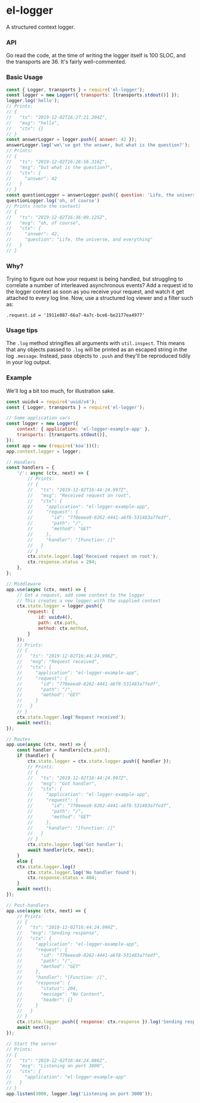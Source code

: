 # el-logger
A structured context logger.

### API
Go read the code, at the time of writing the logger itself is 100 SLOC, and the transports are 36.
It's fairly well-commented.

### Basic Usage
```javascript
const { Logger, transports } = require('el-logger');
const logger = new Logger({ transports: [transports.stdout()] });
logger.log('hello');
// Prints:
// {
//   "ts": "2019-12-02T16:27:21.204Z",
//   "msg": "hello",
//   "ctx": {}
// }
const answerLogger = logger.push({ answer: 42 });
answerLogger.log('we\'ve got the answer, but what is the question?');
// Prints:
// {
//   "ts": "2019-12-02T16:28:56.316Z",
//   "msg": "but what is the question?",
//   "ctx": {
//     "answer": 42
//   }
// }
const questionLogger = answerLogger.push({ question: 'Life, the universe, and everything' });
questionLogger.log('oh, of course')
// Prints (note the context)
// {
//   "ts": "2019-12-02T16:36:09.125Z",
//   "msg": "oh, of course",
//   "ctx": {
//     "answer": 42,
//     "question": "Life, the universe, and everything"
//   }
// }
```

### Why?
Trying to figure out how your request is being handled, but struggling to correlate a number of
interleaved asynchronous events? Add a request id to the logger context as soon as you receive your
request, and watch it get attached to every log line. Now, use a structured log viewer and a filter
such as:
```
.request.id = '1911e087-66a7-4a7c-bce6-be2177ea4977'
```

### Usage tips
The `.log` method stringifies all arguments with `util.inspect`. This means that any objects passed
to `.log` will be printed as an escaped string in the log `.message`. Instead, pass objects to
`.push` and they'll be reproduced tidily in your log output.

### Example
We'll log a bit too much, for illustration sake.
```javascript
const uuidv4 = require('uuid/v4');
const { Logger, transports } = require('el-logger');

// Some application vars
const logger = new Logger({
    context: { application: 'el-logger-example-app' },
    transports: [transports.stdout()],
});
const app = new (require('koa'))();
app.context.logger = logger;

// Handlers
const handlers = {
    '/': async (ctx, next) => {
        // Prints:
        // {
        //   "ts": "2019-12-02T16:44:24.997Z",
        //   "msg": "Received request on root",
        //   "ctx": {
        //     "application": "el-logger-example-app",
        //     "request": {
        //       "id": "770eeea9-8262-4441-a6f8-531483a7fedf",
        //       "path": "/",
        //       "method": "GET"
        //     },
        //     "handler": "[Function: /]"
        //   }
        // }
        ctx.state.logger.log('Received request on root');
        ctx.response.status = 204;
    },
};

// Middleware
app.use(async (ctx, next) => {
    // Got a request, add some context to the logger
    // This creates a new logger with the supplied context
    ctx.state.logger = logger.push({
        request: {
            id: uuidv4(),
            path: ctx.path,
            method: ctx.method,
        }
    });
    // Prints:
    // {
    //   "ts": "2019-12-02T16:44:24.996Z",
    //   "msg": "Request received",
    //   "ctx": {
    //     "application": "el-logger-example-app",
    //     "request": {
    //       "id": "770eeea9-8262-4441-a6f8-531483a7fedf",
    //       "path": "/",
    //       "method": "GET"
    //     }
    //   }
    // }
    ctx.state.logger.log('Request received');
    await next();
});

// Routes
app.use(async (ctx, next) => {
    const handler = handlers[ctx.path];
    if (handler) {
        ctx.state.logger = ctx.state.logger.push({ handler });
        // Prints:
        // {
        //   "ts": "2019-12-02T16:44:24.997Z",
        //   "msg": "Got handler",
        //   "ctx": {
        //     "application": "el-logger-example-app",
        //     "request": {
        //       "id": "770eeea9-8262-4441-a6f8-531483a7fedf",
        //       "path": "/",
        //       "method": "GET"
        //     },
        //     "handler": "[Function: /]"
        //   }
        // }
        ctx.state.logger.log('Got handler');
        await handler(ctx, next);
    }
    else {
    ctx.state.logger.log()
        ctx.state.logger.log('No handler found');
        ctx.response.status = 404;
    }
    await next();
});

// Post-handlers
app.use(async (ctx, next) => {
    // Prints:
    // {
    //   "ts": "2019-12-02T16:44:24.999Z",
    //   "msg": "Sending response",
    //   "ctx": {
    //     "application": "el-logger-example-app",
    //     "request": {
    //       "id": "770eeea9-8262-4441-a6f8-531483a7fedf",
    //       "path": "/",
    //       "method": "GET"
    //     },
    //     "handler": "[Function: /]",
    //     "response": {
    //       "status": 204,
    //       "message": "No Content",
    //       "header": {}
    //     }
    //   }
    // }
    ctx.state.logger.push({ response: ctx.response }).log('Sending response');
    await next();
});

// Start the server
// Prints:
// {
//   "ts": "2019-12-02T16:44:24.086Z",
//   "msg": "Listening on port 3000",
//   "ctx": {
//     "application": "el-logger-example-app"
//   }
// }
app.listen(3000, logger.log('Listening on port 3000'));
```
